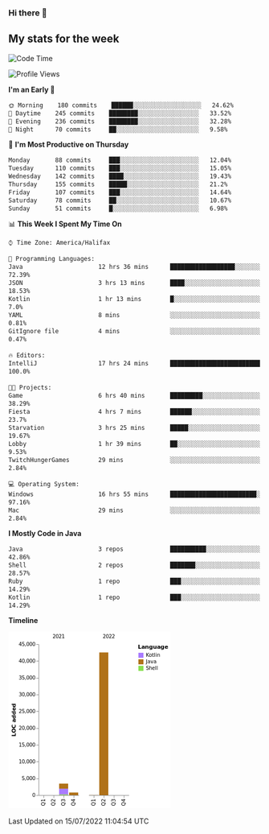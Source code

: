 ### Hi there 👋

## My stats for the week
<!--START_SECTION:waka-->
![Code Time](http://img.shields.io/badge/Code%20Time-320%20hrs%2038%20mins-blue)

![Profile Views](http://img.shields.io/badge/Profile%20Views-0-blue)

**I'm an Early 🐤** 

```text
🌞 Morning    180 commits    ██████░░░░░░░░░░░░░░░░░░░   24.62% 
🌆 Daytime    245 commits    ████████░░░░░░░░░░░░░░░░░   33.52% 
🌃 Evening    236 commits    ████████░░░░░░░░░░░░░░░░░   32.28% 
🌙 Night      70 commits     ██░░░░░░░░░░░░░░░░░░░░░░░   9.58%

```
📅 **I'm Most Productive on Thursday** 

```text
Monday       88 commits     ███░░░░░░░░░░░░░░░░░░░░░░   12.04% 
Tuesday      110 commits    ███░░░░░░░░░░░░░░░░░░░░░░   15.05% 
Wednesday    142 commits    ████░░░░░░░░░░░░░░░░░░░░░   19.43% 
Thursday     155 commits    █████░░░░░░░░░░░░░░░░░░░░   21.2% 
Friday       107 commits    ███░░░░░░░░░░░░░░░░░░░░░░   14.64% 
Saturday     78 commits     ██░░░░░░░░░░░░░░░░░░░░░░░   10.67% 
Sunday       51 commits     █░░░░░░░░░░░░░░░░░░░░░░░░   6.98%

```


📊 **This Week I Spent My Time On** 

```text
⌚︎ Time Zone: America/Halifax

💬 Programming Languages: 
Java                     12 hrs 36 mins      ██████████████████░░░░░░░   72.39% 
JSON                     3 hrs 13 mins       ████░░░░░░░░░░░░░░░░░░░░░   18.53% 
Kotlin                   1 hr 13 mins        █░░░░░░░░░░░░░░░░░░░░░░░░   7.0% 
YAML                     8 mins              ░░░░░░░░░░░░░░░░░░░░░░░░░   0.81% 
GitIgnore file           4 mins              ░░░░░░░░░░░░░░░░░░░░░░░░░   0.47%

🔥 Editors: 
IntelliJ                 17 hrs 24 mins      █████████████████████████   100.0%

🐱‍💻 Projects: 
Game                     6 hrs 40 mins       █████████░░░░░░░░░░░░░░░░   38.29% 
Fiesta                   4 hrs 7 mins        ██████░░░░░░░░░░░░░░░░░░░   23.7% 
Starvation               3 hrs 25 mins       █████░░░░░░░░░░░░░░░░░░░░   19.67% 
Lobby                    1 hr 39 mins        ██░░░░░░░░░░░░░░░░░░░░░░░   9.53% 
TwitchHungerGames        29 mins             ░░░░░░░░░░░░░░░░░░░░░░░░░   2.84%

💻 Operating System: 
Windows                  16 hrs 55 mins      ████████████████████████░   97.16% 
Mac                      29 mins             ░░░░░░░░░░░░░░░░░░░░░░░░░   2.84%

```

**I Mostly Code in Java** 

```text
Java                     3 repos             ██████████░░░░░░░░░░░░░░░   42.86% 
Shell                    2 repos             ███████░░░░░░░░░░░░░░░░░░   28.57% 
Ruby                     1 repo              ███░░░░░░░░░░░░░░░░░░░░░░   14.29% 
Kotlin                   1 repo              ███░░░░░░░░░░░░░░░░░░░░░░   14.29%

```


**Timeline**

![Chart not found](https://raw.githubusercontent.com/lyndseyy/lyndseyy/main/charts/bar_graph.png) 


 Last Updated on 15/07/2022 11:04:54 UTC
<!--END_SECTION:waka-->
